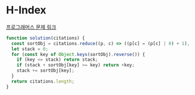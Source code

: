 # H-Index

[프로그래머스 문제 링크](https://programmers.co.kr/learn/courses/30/lessons/42747)

```javascript
function solution(citations) {
  const sortObj = citations.reduce((p, c) => ((p[c] = (p[c] | 0) + 1), p), {});
  let stack = 0;
  for (const key of Object.keys(sortObj).reverse()) {
    if (key <= stack) return stack;
    if (stack + sortObj[key] >= key) return +key;
    stack += sortObj[key];
  }
  return citations.length;
}
```
